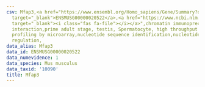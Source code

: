 ```yaml
---
csv: Mfap3,<a href="https://www.ensembl.org/Homo_sapiens/Gene/Summary?db=core;g=ENSMUSG00000020522"
  target="_blank">ENSMUSG00000020522</a>,<a href="https://www.ncbi.nlm.nih.gov/pubmed/23834426"
  target="_blank"><i class="fas fa-file"></i></a>",chromatin immunoprecipitation assay,direct
  interaction,prime adult stage, testis, Spermatocyte, high throughput transcription
  profiling by microarray,nucleotide sequence identification,nucleotide sequence identification,transcriptional
  regulation,
data_alias: Mfap3
data_id: ENSMUSG00000020522
data_numevidence: 1
data_species: Mus musculus
data_taxid: '10090'
title: Mfap3
---
```

